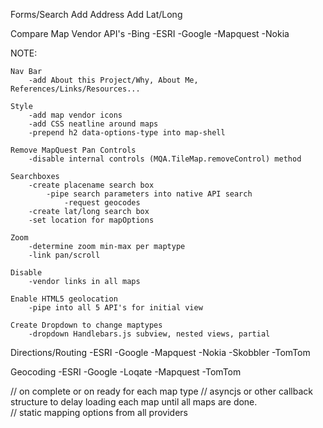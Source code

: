 Forms/Search
	Add Address
	Add Lat/Long


Compare Map Vendor API's
-Bing
-ESRI
-Google
-Mapquest
-Nokia

NOTE: 
	
	Nav Bar
		-add About this Project/Why, About Me, References/Links/Resources...
	
	Style
		-add map vendor icons
		-add CSS neatline around maps
		-prepend h2 data-options-type into map-shell

	Remove MapQuest Pan Controls
		-disable internal controls (MQA.TileMap.removeControl) method
	
	Searchboxes
		-create placename search box
			-pipe search parameters into native API search
				-request geocodes
		-create lat/long search box
		-set location for mapOptions
	
	Zoom
		-determine zoom min-max per maptype
		-link pan/scroll

	Disable
		-vendor links in all maps

	Enable HTML5 geolocation
		-pipe into all 5 API's for initial view
	
	Create Dropdown to change maptypes
		-dropdown Handlebars.js subview, nested views, partial

Directions/Routing
-ESRI
-Google
-Mapquest
-Nokia
-Skobbler 
-TomTom

Geocoding
-ESRI
-Google
-Loqate
-Mapquest
-TomTom

// on complete or on ready for each map type
// asyncjs or other callback structure to delay loading each map until all maps are done.  
// static mapping options from all providers